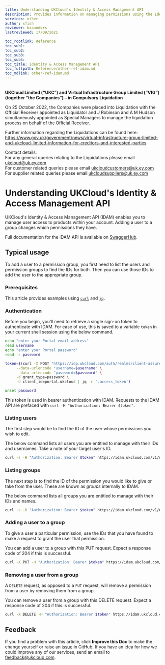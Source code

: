 ```yaml
---
title: Understanding UKCloud's Identity & Access Management API
description: Provides information on managing permissions using the Identity & Access Management API
services: other
author: sfish
reviewer: bsaunders
lastreviewed: 17/09/2021

toc_rootlink: Reference
toc_sub1:
toc_sub2:
toc_sub3:
toc_sub4:
toc_title: Identity & Access Management API
toc_fullpath: Reference/other-ref-idam.md
toc_mdlink: other-ref-idam.md
---
```


<br>**UKCloud Limited (“UKC”) and Virtual Infrastructure Group Limited (“VIG”) (together “the Companies”) – in Compulsory Liquidation**

On 25 October 2022, the Companies were placed into Liquidation with the Official Receiver appointed as Liquidator and J Robinson and A M Hudson simultaneously appointed as Special Managers to manage the liquidation process on behalf of the Official Receiver.

Further information regarding the Liquidations can be found here: <https://www.gov.uk/government/news/virtual-infrastructure-group-limited-and-ukcloud-limited-information-for-creditors-and-interested-parties>

Contact details:<br>
For any general queries relating to the Liquidations please email <ukcloud@uk.ey.com><br>
For customer related queries please email <ukcloudcustomers@uk.ey.com><br>
For supplier related queries please email <ukcloudsuppliers@uk.ey.com>

# Understanding UKCloud's Identity & Access Management API

UKCloud's Identity & Access Management API (IDAM) enables you to manage user access to products within your account. Adding a user to a group changes which permissions they have.

Full documentation for the IDAM API is available on [SwaggerHub](https://app.swaggerhub.com/apis/ukcloud/idam-service).

## Typical usage

To add a user to a permission group, you first need to list the users and permission groups to find the IDs for both. Then you can use those IDs to add the user to the appropriate group.

### Prerequisites

This article provides examples using [`curl`](https://curl.haxx.se/) and [`jq`](https://stedolan.github.io/jq/).

### Authentication

Before you begin, you'll need to retrieve a single sign-on token to authenticate with IDAM. For ease of use, this is saved to a variable `token` in your current shell session using the below command.

```sh
echo "enter your Portal email address"
read username
echo "enter your Portal password"
read -s password

token=$(curl -X POST "https://idp.ukcloud.com/auth/realms/client-assured/protocol/openid-connect/token" \
     --data-urlencode "username=$username" \
     --data-urlencode "password=$password" \
     -d grant_type=password \
     -d client_id=portal.ukcloud | jq -r '.access_token')

unset password
```

This token is used in bearer authentication with IDAM. Requests to the IDAM API are prefaced with `curl -H "Authorization: Bearer $token"`.

### Listing users

The first step would be to find the ID of the user whose permissions you wish to edit.

The below command lists all users you are entitled to manage with their IDs and usernames. Take a note of your target user's ID.

```sh
curl -s -H "Authorization: Bearer $token" https://idam.ukcloud.com/v1/users | jq -r '.[] | .id + " " + .username'
```

### Listing groups

The next step is to find the ID of the permission you would like to give or take from the user. These are known as *groups* internally to IDAM.

The below command lists all groups you are entitled to manage with their IDs and names.

```sh
curl -s -H "Authorization: Bearer $token" https://idam.ukcloud.com/v1/groups | jq -r '.[].subGroups[] | .id + " " + .name'
```

### Adding a user to a group

To give a user a particular permission, use the IDs that you have found to make a request to grant the user that permission.

You can add a user to a group with this PUT request. Expect a response code of 204 if this is successful.

```sh
curl -X PUT -H "Authorization: Bearer $token" https://idam.ukcloud.com/v1/users/{{user_id}}/groups/{{group_id}}
```

### Removing a user from a group

A `DELETE` request, as opposed to a `PUT` request, will remove a permission from a user by removing them from a group.

You can remove a user from a group with this DELETE request. Expect a response code of 204 if this is successful.

```sh
curl -X DELETE -H "Authorization: Bearer $token" https://idam.ukcloud.com/v1/users/{{user_id}}/groups/{{group_id}}
```

## Feedback

If you find a problem with this article, click **Improve this Doc** to make the change yourself or raise an [issue](https://github.com/UKCloud/documentation/issues) in GitHub. If you have an idea for how we could improve any of our services, send an email to <feedback@ukcloud.com>.
